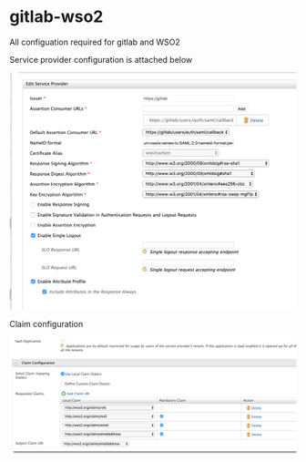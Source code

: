 # gitlab-wso2
All configuation required for gitlab and WSO2

Service provider configuration is attached below

![](./wso2is_sp.png)

Claim configuration

![](./WSO2_IS_CLAIM_CONFIGURATION.png)
